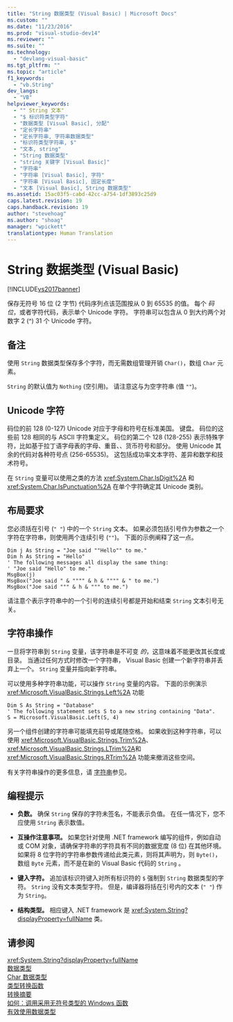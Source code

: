 ```yaml
---
title: "String 数据类型 (Visual Basic) | Microsoft Docs"
ms.custom: ""
ms.date: "11/23/2016"
ms.prod: "visual-studio-dev14"
ms.reviewer: ""
ms.suite: ""
ms.technology: 
  - "devlang-visual-basic"
ms.tgt_pltfrm: ""
ms.topic: "article"
f1_keywords: 
  - "vb.String"
dev_langs: 
  - "VB"
helpviewer_keywords: 
  - "" String 文本"
  - "$ 标识符类型字符"
  - "数据类型 [Visual Basic], 分配"
  - "定长字符串"
  - "定长字符串, 字符串数据类型"
  - "标识符类型字符串, $"
  - "文本, string"
  - "String 数据类型"
  - "string 关键字 [Visual Basic]"
  - "字符串"
  - "字符串 [Visual Basic], 字符"
  - "字符串 [Visual Basic], 固定长度"
  - "文本 [Visual Basic], String 数据类型"
ms.assetid: 15ac03f5-cabd-42cc-a754-1df3893c25d9
caps.latest.revision: 19
caps.handback.revision: 19
author: "stevehoag"
ms.author: "shoag"
manager: "wpickett"
translationtype: Human Translation
---
```

# String 数据类型 (Visual Basic)
[!INCLUDE[vs2017banner](../../../csharp/includes/vs2017banner.md)]

保存无符号 16 位 \(2 字节\) 代码序列点该范围按从 0 到 65535 的值。  每个 *码位*，或者字符代码，表示单个 Unicode 字符。  字符串可以包含从 0 到大约两个对数字 2 \(^\) 31 个 Unicode 字符。  
  
## 备注  
 使用 `String` 数据类型保存多个字符，而无需数组管理开销 `Char()`，数组 `Char` 元素。  
  
 `String` 的默认值为 `Nothing` \(空引用\)。  请注意这与为空字符串 \(值 `""`\)。  
  
## Unicode 字符  
 码位的前 128 \(0\-127\) Unicode 对应于字母和符号在标准美国。  键盘。  码位的这些前 128 相同的与 ASCII 字符集定义。  码位的第二个 128 \(128\-255\) 表示特殊字符，比如基于拉丁语字母表的字母、重音、、货币符号和部分。  使用 Unicode 其余的代码对各种符号点 \(256\-65535\)。  这包括成功率文本字符、差异和数学和技术符号。  
  
 在 `String` 变量可以使用之类的方法 <xref:System.Char.IsDigit%2A> 和 <xref:System.Char.IsPunctuation%2A> 在单个字符确定其 Unicode 类别。  
  
## 布局要求  
 您必须括在引号 \(`" "`\) 中的一个 `String` 文本。  如果必须包括引号作为参数之一个字符在字符串，则使用两个连续引号 \(`""`\)。  下面的示例阐释了这一点。  
  
```  
Dim j As String = "Joe said ""Hello"" to me."  
Dim h As String = "Hello"  
' The following messages all display the same thing:  
' "Joe said "Hello" to me."  
MsgBox(j)  
MsgBox("Joe said " & """" & h & """" & " to me.")  
MsgBox("Joe said """ & h & """ to me.")  
```  
  
 请注意个表示字符串中的一个引号的连续引号都是开始和结束 `String` 文本引号无关。  
  
## 字符串操作  
 一旦将字符串到 `String` 变量，该字符串是不可变 *的*，这意味着不能更改其长度或目录。  当通过任何方式时修改一个字符串， Visual Basic 创建一个新字符串并丢弃上一个。  `String` 变量并指向新字符串。  
  
 可以使用多种字符串功能，可以操作 `String` 变量的内容。  下面的示例演示 <xref:Microsoft.VisualBasic.Strings.Left%2A> 功能  
  
```  
Dim S As String = "Database"  
' The following statement sets S to a new string containing "Data".  
S = Microsoft.VisualBasic.Left(S, 4)  
```  
  
 另一个组件创建的字符串可能填充前导或尾随空格。  如果收到这种字符串，可以使用 <xref:Microsoft.VisualBasic.Strings.Trim%2A>、 <xref:Microsoft.VisualBasic.Strings.LTrim%2A>和 <xref:Microsoft.VisualBasic.Strings.RTrim%2A> 功能来撤消这些空间。  
  
 有关字符串操作的更多信息，请 [字符串](../../../visual-basic/programming-guide/language-features/strings/index.md)参见。  
  
## 编程提示  
  
-   **负数。** 确保 `String` 保存的字符未签名，不能表示负值。  在任一情况下，您不应使用 `String` 表示数值。  
  
-   **互操作注意事项。** 如果您针对使用 .NET framework 编写的组件，例如自动或 COM 对象，请确保字符串的字符具有不同的数据宽度 \(8 位\) 在其他环境。  如果将 8 位字符的字符串参数传递给此类元素，则将其声明为，则 `Byte()`，数组 `Byte` 元素，而不是在新的 Visual Basic 代码的 `String` 。  
  
-   **键入字符。** 追加该标识符键入对所有标识符的 `$` 强制到 `String` 数据类型的字符。  `String` 没有文本类型字符。  但是，编译器将括在引号内的文本 \(`" "`\) 作为 `String`。  
  
-   **结构类型。** 相应键入 .NET framework 是 <xref:System.String?displayProperty=fullName> 类。  
  
## 请参阅  
 <xref:System.String?displayProperty=fullName>   
 [数据类型](../../../visual-basic/language-reference/data-types/data-type-summary.md)   
 [Char 数据类型](../../../visual-basic/language-reference/data-types/char-data-type.md)   
 [类型转换函数](../../../visual-basic/language-reference/functions/type-conversion-functions.md)   
 [转换摘要](../../../visual-basic/language-reference/keywords/conversion-summary.md)   
 [如何：调用采用无符号类型的 Windows 函数](../../../visual-basic/programming-guide/com-interop/how-to-call-a-windows-function-that-takes-unsigned-types.md)   
 [有效使用数据类型](../../../visual-basic/programming-guide/language-features/data-types/efficient-use-of-data-types.md)